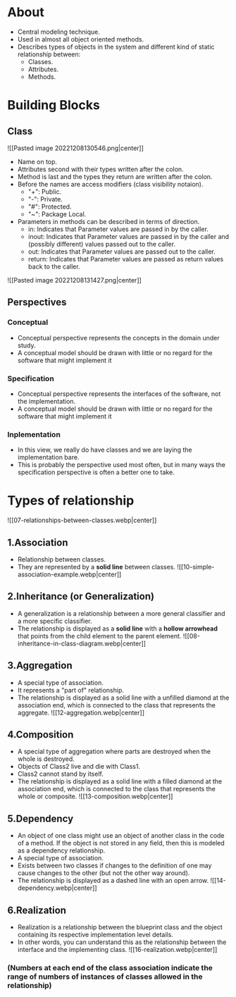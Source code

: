 # About
- Central modeling technique.
- Used in almost all object oriented methods.
- Describes types of objects in the system and different kind of static relationship between:
	- Classes.
	- Attributes.
	- Methods.
# Building Blocks
## Class
![[Pasted image 20221208130546.png|center]]
- Name on top.
- Attributes second with their types written after the colon.
- Method is last and the types they return are written after the colon.
- Before the names are access modifiers (class visibility notaion).
	- "+": Public.
	- "-": Private.
	- "#": Protected.
	- "~": Package Local.
- Parameters in methods can be described in terms of direction.
	- in: Indicates that Parameter values are passed in by the caller.
	- inout: Indicates that Parameter values are passed in by the caller and (possibly different) values passed out to the caller.
	- out: Indicates that Parameter values are passed out to the caller.
	- return: Indicates that Parameter values are passed as return values back to the caller.

![[Pasted image 20221208131427.png|center]]
## Perspectives
### Conceptual
- Conceptual perspective represents the concepts in the domain under study.
- A conceptual model should be drawn with little or no regard for the software that might implement it
### Specification
- Conceptual perspective represents the interfaces of the software, not the implementation.
- A conceptual model should be drawn with little or no regard for the software that might implement it
### Inplementation
- In this view, we really do have classes and we are laying the implementation bare.
- This is probably the perspective used most often, but in many ways the specification perspective is often a better one to take.
# Types of relationship
![[07-relationships-between-classes.webp|center]]
## 1.Association
- Relationship between classes.
- They are represented by a **solid line** between classes.
![[10-simple-association-example.webp|center]]
## 2.Inheritance (or Generalization)
- A generalization is a relationship between a more general classifier and a more specific classifier.
- The relationship is displayed as a **solid line** with a **hollow arrowhead** that points from the child element to the parent element.
![[08-inheritance-in-class-diagram.webp|center]]
## 3.Aggregation
- A special type of association.
- It represents a "part of" relationship.
- The relationship is displayed as a solid line with a unfilled diamond at the association end, which is connected to the class that represents the aggregate.
![[12-aggregation.webp|center]]
## 4.Composition
- A special type of aggregation where parts are destroyed when the whole is destroyed.
- Objects of Class2 live and die with Class1.
- Class2 cannot stand by itself.
- The relationship is displayed as a solid line with a filled diamond at the association end, which is connected to the class that represents the whole or composite.
![[13-composition.webp|center]]
## 5.Dependency
- An object of one class might use an object of another class in the code of a method. If the object is not stored in any field, then this is modeled as a dependency relationship.
- A special type of association.
- Exists between two classes if changes to the definition of one may cause changes to the other (but not the other way around).
- The relationship is displayed as a dashed line with an open arrow.
![[14-dependency.webp|center]]
## 6.Realization
- Realization is a relationship between the blueprint class and the object containing its respective implementation level details.
- In other words, you can understand this as the relationship between the interface and the implementing class.
![[16-realization.webp|center]]
### (Numbers at each end of the class association indicate the range of numbers of instances of classes allowed in the relationship)